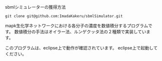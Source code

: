 sbmlシミュレーターの獲得方法
```
git clone git@github.com:ImadaKakeru/sbmlSimulator.git
```

mapk生化学ネットワークにおける各分子の濃度を数値積分するプログラムです。
数値積分の手法はオイラー法、ルンゲクッタ法の２種類で実装しています。


このプログラムは、eclipse上で動作が確認されています。
eclipse上で起動してください。
